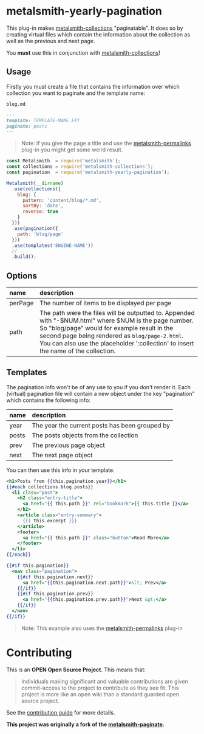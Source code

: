# metalsmith-yearly-pagination

This plug-in makes [metalsmith-collections](https://github.com/segmentio/metalsmith-collections) "paginatable". It does so by creating virtual files which contain the information about the collection as well as the previous and next page.

You **must** use this in conjunction with [metalsmith-collections](https://github.com/segmentio/metalsmith-collections)!

## Usage

Firstly you must create a file that contains the information over which collection you want to paginate and the template name:

`blog.md`
```markdown
---
template: TEMPLATE-NAME.EXT
paginate: posts
---
```
> Note: if you give the page a title and use the [metalsmith-permalinks](https://github.com/segmentio/metalsmith-permalinks) plug-in you might get some weird result.


```js
const Metalsmith  = require('metalsmith');
const collections = require('metalsmith-collections');
const pagination  = require('metalsmith-yearly-pagination');

Metalsmith(__dirname)
  .use(collections({
    blog: {
      pattern: 'content/blog/*.md',
      sortBy: 'date',
      reverse: true
    }
  }))
  .use(pagination({
    path: 'blog/page'
  }))
  .use(templates('ENGINE-NAME'))
  // ...
  .build();
```

## Options
| name | description |
|:-----|:------------|
|perPage|The number of items to be displayed per page|
|path|The path were the files will be outputted to. Appended with "-$NUM.html" where $NUM is the page number. So "blog/page" would for example result in the second page being rendered as `blog/page-2.html`. You can also use the placeholder ':collection' to insert the name of the collection.|


## Templates

The pagination info won't be of any use to you if you don't render it. Each (virtual) pagination file will contain a new object under the key "pagination" which contains the following info:

| name | description |
|:-----|:------------|
|year|The year the current posts has been grouped by|
|posts|The posts objects from the collection|
|prev|The previous page object|
|next|The next page object|

You can then use this info in your template.

```handlebars
<h1>Posts from {{this.pagination.year}}</h1>
{{#each collections.blog.posts}}
  <li class="post">
    <h2 class="entry-title">
      <a href="{{ this.path }}" rel="bookmark">{{ this.title }}</a>
    </h2>
    <article class="entry-summary">
      {{{ this.excerpt }}}
    </article>
    <footer>
      <a href="{{ this.path }}" class="button">Read More</a>
    </footer>
  </li>
{{/each}}

{{#if this.pagination}}
  <nav class="pagination">
    {{#if this.pagination.next}}
      <a href="{{this.pagination.next.path}}">&lt; Prev</a>
    {{/if}}
    {{#if this.pagination.prev}}
      <a href="{{this.pagination.prev.path}}">Next &gt;</a>
    {{/if}}
  </nav>
{{/if}}
```
> Note: This example also uses the [metalsmith-permalinks](https://github.com/segmentio/metalsmith-permalinks) plug-in

# Contributing

This is an **OPEN Open Source Project**. This means that:

> Individuals making significant and valuable contributions are given commit-access to the project to contribute as they see fit. This project is more like an open wiki than a standard guarded open source project.

See the [contribution guide](CONTRIBUTING.md) for more details.

**This project was originally a fork of the [metalsmith-paginate](https://github.com/RobinThrift/metalsmith-paginate).**